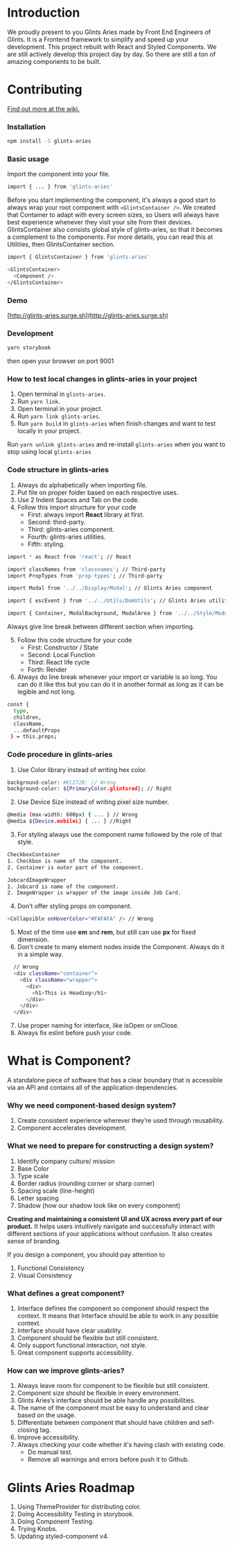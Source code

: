 # Introduction
We proudly present to you Glints Aries made by Front End Engineers of Glints. It is a Frontend framework to simplify and speed up your development. This project rebuilt with React and Styled Components. We are still actively develop this project day by day. So there are still a ton of amazing components to be built.

# Contributing
[Find out more at the wiki.](https://github.com/glints-dev/glints-aries/wiki/Contributing)

### Installation
```bash
npm install -S glints-aries
```

### Basic usage
Import the component into your file.
```bash
import { ... } from 'glints-aries'
```

Before you start implementing the component, it's always a good start to always wrap your root component with `<GlintsContainer />`.
We created that Container to adapt with every screen sizes, so Users will always have best experience whenever they visit your site from their devices.
GlintsContainer also consists global style of glints-aries, so that it becomes a complement to the components.
For more details, you can read this at Utilities, then GlintsContainer section.
```bash
import { GlintsContainer } from 'glints-aries'

<GlintsContainer>
  <Component />
</GlintsContainer>
```

### Demo
[http://glints-aries.surge.sh](http://glints-aries.surge.sh)

### Development
```bash
yarn storybook
```
then open your browser on port 9001

### How to test local changes in glints-aries in your project
1. Open terminal in `glints-aries`.
2. Run `yarn link`.
3. Open terminal in your project.
4. Run `yarn link glints-aries`.
5. Run `yarn build` in `glints-aries` when finish changes and want to test locally in your project.

Run `yarn unlink glints-aries` and re-install `glints-aries` when you want to stop using local `glints-aries`

### Code structure in glints-aries
1. Always do alphabetically when importing file.
2. Put file on proper folder based on each respective uses.
3. Use 2 Indent Spaces and Tab on the code.
4. Follow this import structure for your code
   - First: always import **React** library at first.
   - Second: third-party.
   - Third: glints-aries component.
   - Fourth: glints-aries utilities.
   - Fifth: styling.
```bash
import * as React from 'react'; // React

import classNames from 'classnames'; // Third-party
import PropTypes from 'prop-types'; // Third-party

import Modal from '../../Display/Modal'; // Glints Aries component

import { escEvent } from '../../Utils/DomUtils'; // Glints Aries utilities

import { Container, ModalBackground, ModalArea } from '../../Style/ModalStyle'; // Styling
```
Always give line break between different section when importing.

5. Follow this code structure for your code
   - First: Constructor / State
   - Second: Local Function
   - Third: React life cycle
   - Forth: Render
6. Always do line break whenever your import or variable is so long.
You can do it like this but you can do it in another format as long as it can be legible and not long.
```bash
const {
  type,
  children,
  className,
  ...defaultProps
 } = this.props;
```

### Code procedure in glints-aries
1. Use Color library instead of writing hex color.
```bash
background-color: #EC272B; // Wrong
background-color: ${PrimaryColor.glintsred}; // Right
```

2. Use Device Size instead of writing pixel size number.
```bash
@media (max-width: 600px) { ... } // Wrong
@media ${Device.mobileL} { ... } //Right
```

3. For styling always use the component name followed by the role of that style.
```bash
CheckboxContainer
1. Checkbox is name of the component.
2. Container is outer part of the component.

JobcardImageWrapper
1. Jobcard is name of the component.
2. ImageWrapper is wrapper of the image inside Job Card.
```

4. Don’t offer styling props on component.
```bash
<Collapsible onHoverColor="#FAFAFA" /> // Wrong
```

5. Most of the time use **em** and **rem**, but still can use **px** for fixed dimension.
6. Don't create to many element nodes inside the Component. Always do it in a simple way.
```bash
  // Wrong
  <div className="container">
    <div className="wrapper">
      <div>
        <h1>This is Heading</h1>
      </div>
    </div>
  </div>
```

7. Use proper naming for interface, like isOpen or onClose.
8. Always fix eslint before push your code.

# What is Component?
A standalone piece of software that has a clear boundary that is accessible via an API and contains all of the application dependencies.

### Why we need component-based design system?
1. Create consistent experience wherever they’re used through reusability.
2. Component accelerates development.

### What we need to prepare for constructing a design system?
1. Identify company culture/ mission
2. Base Color
3. Type scale
4. Border radius (rounding corner or sharp corner)
5. Spacing scale (line-height)
6. Letter spacing
7. Shadow (how our shadow look like on every component)

**Creating and maintaining a consistent UI and UX across every part of our product.**
It helps users intuitively navigate and successfully interact with different sections of your applications without confusion. It also creates sense of branding.

If you design a component, you should pay attention to
1. Functional Consistency
2. Visual Consistency

### What defines a great component?
1. Interface defines the component so component should respect the context. It means that Interface should be able to work in any possible context.
2. Interface should have clear usability.
3. Component should be flexible but still consistent.
4. Only support functional interaction, not style.
5. Great component supports accessibility.

### How can we improve glints-aries?
1. Always leave room for component to be flexible but still consistent.
2. Component size should be flexible in every environment.
3. Glints Aries’s interface should be able handle any possibilities.
4. The name of the component must be easy to understand and clear based on the usage.
5. Differentiate between component that should have children and self-closing tag.
6. Improve accessibility.
7. Always checking your code whether it's having clash with existing code.
   - Do manual test.
   - Remove all warnings and errors before push it to Github.

# Glints Aries Roadmap
1. Using ThemeProvider for distributing color.
2. Doing Accessibility Testing in storybook.
3. Doing Component Testing.
4. Trying Knobs.
5. Updating styled-component v4.
